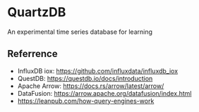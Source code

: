 # QuartzDB
An experimental time series database for learning


## Referrence

- InfluxDB iox: https://github.com/influxdata/influxdb_iox
- QuestDB: https://questdb.io/docs/introduction
- Apache Arrow: https://docs.rs/arrow/latest/arrow/
- DataFusion: https://arrow.apache.org/datafusion/index.html
- https://leanpub.com/how-query-engines-work
